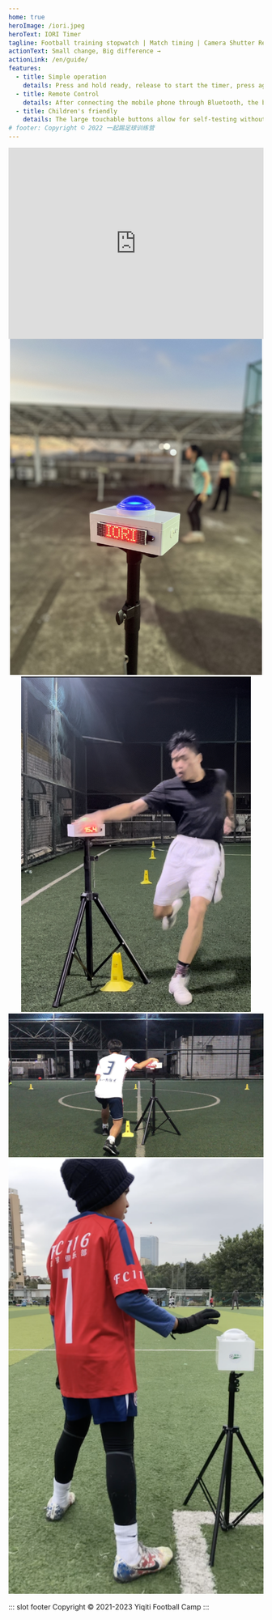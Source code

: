 ```yaml
---
home: true
heroImage: /iori.jpeg
heroText: IORI Timer
tagline: Football training stopwatch | Match timing | Camera Shutter Remote Control
actionText: Small change, Big difference →
actionLink: /en/guide/
features:
  - title: Simple operation
    details: Press and hold ready, release to start the timer, press again to stop the timer, Press hold again to re-ready the timer. Use it once and you won't forget it.
  - title: Remote Control
    details: After connecting the mobile phone through Bluetooth, the button synchronously controls the start and stop of the mobile phone camera. You can easy send the video to the coach to help analyze.
  - title: Children's friendly
    details: The large touchable buttons allow for self-testing without coach assistance, creating a competitive training culture and improving athletic performance.
# footer: Copyright © 2022 一起踢足球训练营
---
```


<div style="position: relative; width: 100%; height: 0; padding-bottom: 75%;"><iframe src="https://www.youtube.com/embed/DLObx4Fq8FI" scrolling="no" border="0" frameborder="no" framespacing="0" allowfullscreen="true" style="position: absolute; width: 100%; height: 100%; left: 0; top: 0;"> </iframe></div>

<div align=center>
<img src="./images/iori-1.jpg" width="498"/>
<img src="./images/iori-2.jpg" width="454"/>
<img src="./images/iori-3.jpg" width="960"/>
<img src="./images/brilliant.png" width="960"/>
</div>

::: slot footer
Copyright © 2021-2023 Yiqiti Football Camp
:::
